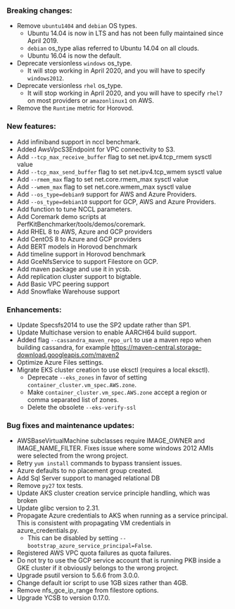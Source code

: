 ### Breaking changes:

-   Remove `ubuntu1404` and `debian` OS types.
    -   Ubuntu 14.04 is now in LTS and has not been fully maintained since
        April 2019.
    -   `debian` os_type alias referred to Ubuntu 14.04 on all clouds.
    -   Ubuntu 16.04 is now the default.
-   Deprecate versionless `windows` os_type.
    -   It will stop working in April 2020, and you will have to specify
        `windows2012`.
-   Deprecate versionless `rhel` os_type.
    -   It will stop working in April 2020, and you will have to specify `rhel7`
        on most providers or `amazonlinux1` on AWS.
-   Remove the `Runtime` metric for Horovod.

### New features:

-   Add infiniband support in nccl benchmark.
-   Added AwsVpcS3Endpoint for VPC connectivity to S3.
-   Add `--tcp_max_receive_buffer` flag to set net.ipv4.tcp_rmem sysctl value
-   Add `--tcp_max_send_buffer` flag to set net.ipv4.tcp_wmem sysctl value
-   Add `--rmem_max` flag to set net.core.rmem_max sysctl value
-   Add `--wmem_max` flag to set net.core.wmem_max sysctl value
-   Add `--os_type=debian9` support for AWS and Azure Providers.
-   Add `--os_type=debian10` support for GCP, AWS and Azure Providers.
-   Add function to tune NCCL parameters.
-   Add Coremark demo scripts at PerfKitBenchmarker/tools/demos/coremark.
-   Add RHEL 8 to AWS, Azure and GCP providers
-   Add CentOS 8 to Azure and GCP providers
-   Add BERT models in Horovod benchmark
-   Add timeline support in Horovod benchmark
-   Add GceNfsService to support Filestore on GCP.
-   Add maven package and use it in ycsb.
-   Add replication cluster support to bigtable.
-   Add Basic VPC peering support
-   Add Snowflake Warehouse support

### Enhancements:

-   Update Specsfs2014 to use the SP2 update rather than SP1.
-   Update Multichase version to enable AARCH64 build support.
-   Added flag `--cassandra_maven_repo_url` to use a maven repo when building
    cassandra, for example
    https://maven-central.storage-download.googleapis.com/maven2
-   Optimize Azure Files settings.
-   Migrate EKS cluster creation to use eksctl (requires a local eksctl).
    -   Deprecate `--eks_zones` in favor of setting
        `container_cluster.vm_spec.AWS.zone`.
    -   Make `container_cluster.vm_spec.AWS.zone` accept a region or comma
        separated list of zones.
    -   Delete the obsolete `--eks-verify-ssl`

### Bug fixes and maintenance updates:

-   AWSBaseVirtualMachine subclasses require IMAGE_OWNER and IMAGE_NAME_FILTER.
    Fixes issue where some windows 2012 AMIs were selected from the wrong
    project.
-   Retry `yum install` commands to bypass transient issues.
-   Azure defaults to no placement group created.
-   Add Sql Server support to managed relational DB
-   Remove `py27` tox tests.
-   Update AKS cluster creation service principle handling, which was broken
-   Update glibc version to 2.31.
-   Propagate Azure credentials to AKS when running as a service principal. This
    is consistent with propagating VM credentials in azure_credentials.py.
    -   This can be disabled by setting
        `--bootstrap_azure_service_principal=False`.
-   Registered AWS VPC quota failures as quota failures.
-   Do not try to use the GCP service account that is running PKB inside a GKE
    cluster if it obviously belongs to the wrong project.
-   Upgrade psutil version to 5.6.6 from 3.0.0.
-   Change default ior script to use 1GB sizes rather than 4GB.
-   Remove nfs_gce_ip_range from filestore options.
-   Upgrade YCSB to version 0.17.0.
